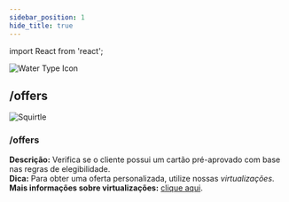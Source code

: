 ```yaml
---
sidebar_position: 1
hide_title: true
---
```


import React from 'react';

<div style={{ display: 'flex', alignItems: 'center', gap: '0.5rem', marginTop: '1rem' }}>
  <img 
    src="https://upload.wikimedia.org/wikipedia/commons/thumb/0/0b/Pok%C3%A9mon_Water_Type_Icon.svg/2048px-Pok%C3%A9mon_Water_Type_Icon.svg.png" 
    alt="Water Type Icon" 
    style={{ width: '24px', height: '24px' }} 
  />
  <h2 style={{ margin: 0 }}>/offers</h2>
</div>

<div style={{
  display: 'flex',
  alignItems: 'center',
  background: '#e0f7fa',
  borderRadius: '12px',
  padding: '1rem',
  borderLeft: '8px solid #0288d1',
  boxShadow: '0 4px 8px rgba(0,0,0,0.1)',
  marginTop: '1.5rem'
}}>
  <img
    src="https://www.pokemon.com/static-assets/content-assets/cms2/img/pokedex/detail/007.png"
    alt="Squirtle"
    style={{
      width: '100px',
      height: '100px',
      objectFit: 'contain',
      marginRight: '1.5rem',
      filter: 'drop-shadow(2px 2px 4px rgba(0,0,0,0.2))'
    }}
  />
  <div>
    <h3 style={{ margin: '0 0 0.5rem 0', color: '#01579b' }}>/offers</h3>
    <p style={{ margin: 0, fontSize: '0.95rem' }}>
       <strong>Descrição:</strong> Verifica se o cliente possui um cartão pré-aprovado com base nas regras de elegibilidade.<br />
       <strong>Dica:</strong> Para obter uma oferta personalizada, utilize nossas <em>virtualizações</em>.<br />
       <strong>Mais informações sobre virtualizações:</strong> <a href="https://letmegooglethat.com/?q=n%C3%A3o+%C3%A9+pra+clicar+ne+maluco" target="_blank" style={{ color: '#0288d1', fontWeight: 'bold' }}>clique aqui</a>.
    </p>
  </div>
</div>
